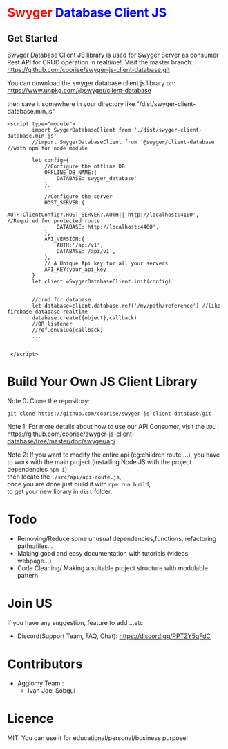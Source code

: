 # <span style="color:red">Swyger</span>  <span style="color:blue">Database Client JS</span>

## Get Started
Swyger Database Client JS library is used for Swyger Server as consumer Rest API for CRUD operation in realtime!.
Visit the master branch: https://github.com/coorise/swyger-js-client-database.git

You can download the swyger database client js library on: https://www.unpkg.com/@swyger/client-database

then save it somewhere in your directory like "/dist/swyger-client-database.min.js"
```
<script type="module">
        import SwygerDatabaseClient from './dist/swyger-client-database.min.js'
        //import SwygerDatabaseClient from '@swyger/client-database' //with npm for node module

        let config={
            //Configure the offline DB
            OFFLINE_DB_NAME:{
                DATABASE:'swyger_database'
            },

            //Configure the server
            HOST_SERVER:{
                AUTH:ClientConfig?.HOST_SERVER?.AUTH||'http://localhost:4100', //Required for protected route
                DATABASE:'http://localhost:4400',
            },
            API_VERSION:{
                AUTH:'/api/v1',
                DATABASE:'/api/v1',
            },
            // A Unique Api key for all your servers
            API_KEY:your_api_key
        }
        let client =SwygerDatabaseClient.init(config)
        
        
        //crud for database
        let database=client.database.ref('/my/path/reference') //like firebase database realtime
        database.create({object},callback)
        //OR listener
        //ref.onValue(callback)
        ...
        

 </script>
```
# Build Your Own JS Client Library 
Note 0: Clone the repository: 

``git clone https://github.com/coorise/swyger-js-client-database.git``


Note 1: For more details about how to use our API Consumer, visit the ``DOC`` : https://github.com/coorise/swyger-js-client-database/tree/master/doc/swyger/api.

Note 2: If you want to modify the entire api (eg:children route,...), you have to work with the main project (installing Node JS with the project dependencies ``npm i``) <br> then locate the ``./src/api/api-route.js``,<br>
once you are done just build it with ``npm run build``,<br> to get your new library in ``dist`` folder.

# Todo
- Removing/Reduce some unusual dependencies,functions, refactoring paths/files...
- Making good and easy documentation with tutorials (videos, webpage...)
- Code Cleaning/ Making a suitable project structure with modulable pattern

# Join US
If you have any suggestion, feature to add ...etc
- Discord(Support Team, FAQ, Chat): https://discord.gg/PPTZY5qFdC

# Contributors
- Agglomy Team :
    - Ivan Joel Sobgui
# Licence

MIT: You can use it for educational/personal/business purpose!